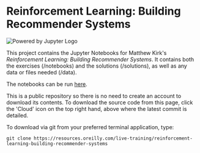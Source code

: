 # Reinforcement Learning: Building Recommender Systems

![Powered by Jupyter Logo](https://cdn.oreillystatic.com/images/icons/powered_by_jupyter.png)

This project contains the Jupyter Notebooks for Matthew Kirk's _Reinforcement Learning: Building Recommender Systems_. It contains both the exercises (/notebooks) and the solutions (/solutions), as well as any data or files needed (/data).

The notebooks can be run [here](https://learning.oreilly.com/jupyter-notebooks/~/9781492063698).

This is a public repository so there is no need to create an account to download its contents. To download the source code from this page, click the 'Cloud' icon on the top right hand, above where the latest commit is detailed.

To download via git from your preferred terminal application, type: 

```git clone https://resources.oreilly.com/live-training/reinforcement-learning-building-recommender-systems```
